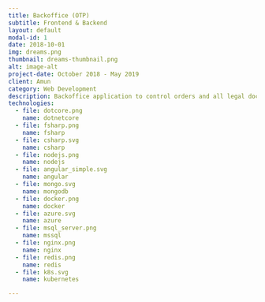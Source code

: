 ```yaml
---
title: Backoffice (OTP)
subtitle: Frontend & Backend
layout: default
modal-id: 1
date: 2018-10-01
img: dreams.png
thumbnail: dreams-thumbnail.png
alt: image-alt
project-date: October 2018 - May 2019
client: Amun
category: Web Development
description: Backoffice application to control orders and all legal documents related to cryptographic indexes on a Zurich Exchange (SIX). An application consists around 13 microservices written in C# and F# some of the responsibilities of them were, for example, sending all documents related to index, creating orders, notification about course changes. Frontend side was written in Angular 6/8.
technologies: 
  - file: dotcore.png
    name: dotnetcore
  - file: fsharp.png
    name: fsharp
  - file: csharp.svg
    name: csharp
  - file: nodejs.png
    name: nodejs
  - file: angular_simple.svg
    name: angular
  - file: mongo.svg
    name: mongodb
  - file: docker.png
    name: docker
  - file: azure.svg
    name: azure
  - file: msql_server.png
    name: mssql
  - file: nginx.png
    name: nginx
  - file: redis.png
    name: redis 
  - file: k8s.svg
    name: kubernetes

---
```

